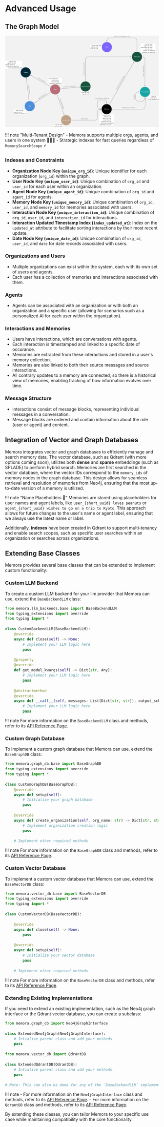 # **Advanced Usage**

## **The Graph Model**

![Graph Model](pictures/Memora_Graph_Model.png)

!!! note "Multi-Tenant Design"
    - Memora supports multiple orgs, agents, and users in one system 🏢👥🤖
    - Strategic indexes for fast queries regardless of `MemorySearchScope` ⚡


### **Indexes and Constraints**

- **Organization Node Key (`unique_org_id`)**: Unique identifier for each organization (`org_id`) within the graph.
- **User Node Key (`unique_user_id`)**: Unique combination of `org_id` and `user_id` for each user within an organization.
- **Agent Node Key (`unique_agent_id`)**: Unique combination of `org_id` and `agent_id` for agents.
- **Memory Node Key (`unique_memory_id`)**: Unique combination of `org_id`, `user_id`, and `memory_id` for memories associated with users.
- **Interaction Node Key (`unique_interaction_id`)**: Unique combination of `org_id`, `user_id`, and `interaction_id` for interactions.
- **Interaction Updated Timestamp Index (`index_updated_at`)**: Index on the `updated_at` attribute to facilitate sorting interactions by their most recent update.
- **Date Node Key (`unique_date_id`)**: Unique combination of `org_id`, `user_id`, and `date` for date records associated with users.



### **Organizations and Users**
- Multiple organizations can exist within the system, each with its own set of users and agents.
- Each user has a collection of memories and interactions associated with them.

### **Agents**
- Agents can be associated with an organization or with both an organization and a specific user (allowing for scenarios such as a personalized AI for each user within the organization).

### **Interactions and Memories**
- Users have interactions, which are conversations with agents.
- Each interaction is timestamped and linked to a specific date of occurance.
- Memories are extracted from these interactions and stored in a user's memory collection.
- Memories are also linked to both their source messages and source interactions.
- All contrary updates to a memory are connected, so there is a historical view of memories, enabling tracking of how information evolves over time.

### **Message Structure**
- Interactions consist of message blocks, representing individual messages in a conversation.
- Message blocks are ordered and contain information about the role (user or agent) and content.


## **Integration of Vector and Graph Databases**

Memora integrates vector and graph databases to efficiently manage and search memory data. The vector database, such as Qdrant (with more options coming soon), utilizes both **dense** and **sparse** embeddings (such as SPLADE) to perform hybrid search. Memories are first searched in the vector database, where the vector IDs correspond to the `memory_ids` of memory nodes in the graph database. This design allows for seamless retrieval and resolution of memories from Neo4j, ensuring that the most up-to-date version of a memory is utilized.

!!! note "Name Placeholders 📝"
    Memories are stored using placeholders for user names and agent labels, like `user_{short_uuid} loves peanuts` or `agent_{short_uuid} wishes to go on a trip to Kyoto`. This approach allows for future changes to the user's name or agent label, ensuring that we always use the latest name or label.

Additionally, **indexes** have been created in Qdrant to support multi-tenancy and enable search scopes, such as specific user searches within an organization or searches across organizations.


## **Extending Base Classes**

Memora provides several base classes that can be extended to implement custom functionality:

### **Custom LLM Backend**

To create a custom LLM backend for your llm provider that Memora can use, extend the `BaseBackendLLM` class:

```python
from memora.llm_backends.base import BaseBackendLLM
from typing_extensions import override
from typing import *

class CustomBackendLLM(BaseBackendLLM):
    @override
    async def close(self) -> None:
        # Implement your LLM logic here
        pass

    @property
    @override
    def get_model_kwargs(self) -> Dict[str, Any]:
        # Implement your LLM logic here
        pass

    @abstractmethod
    @override
    async def __call__(self, messages: List[Dict[str, str]], output_schema_model: Type[BaseModel] | None = None) -> Union[str, BaseModel]:
        # Implement your LLM logic here
        pass
```
!!! note
    For more information on the `BaseBackendLLM` class and methods, refer to its [API Reference Page](api/llm_backends/base.md).

### **Custom Graph Database**

To implement a custom graph database that Memora can use, extend the `BaseGraphDB` class:

```python
from memora.graph_db.base import BaseGraphDB
from typing_extensions import override
from typing import *

class CustomGraphDB(BaseGraphDB):
    @override
    async def setup(self):
        # Initialize your graph database
        pass

    @override
    async def create_organization(self, org_name: str) -> Dict[str, str]:
        # Implement organization creation logic
        pass

    # Implement other required methods
```

!!! note
    For more information on the `BaseGraphDB` class and methods, refer to its [API Reference Page](api/graph_db/base.md).

### **Custom Vector Database**

To implement a custom vector database that Memora can use, extend the `BaseVectorDB` class:

```python
from memora.vector_db.base import BaseVectorDB
from typing_extensions import override
from typing import *

class CustomVectorDB(BaseVectorDB):

    @override
    async def close(self) -> None:
        pass

    @override
    async def setup(self):
        # Initialize your vector database
        pass

    # Implement other required methods
```

!!! note
    For more information on the `BaseVectorDB` class and methods, refer to its [API Reference Page](api/vector_db/base.md).

### **Extending Existing Implementations**

If you need to extend an existing implementation, such as the Neo4j graph interface or the Qdrant vector database, you can create a subclass:

```python
from memora.graph_db import Neo4jGraphInterface

class ExtendedNeo4jGraph(Neo4jGraphInterface):
    # Intialize parent class and add your methods.
    pass

from memora.vector_db import QdrantDB

class ExtendedQdrantDB(QdrantDB):
    # Intialize parent class and add your methods.
    pass

# Note: This can also be done for any of the `BaseBackendLLM` implementations like GroqBackendLLM, TogetherBackendLLM, etc. So you can enable streaming, tools, etc.
```

!!! note
    - For more information on the `Neo4jGraphInterface` class and methods, refer to its [API Reference Page](api/graph_db/neo4j.md).
    - For more information on the `QdrantDB` class and methods, refer to its [API Reference Page](api/vector_db/qdrant.md).

By extending these classes, you can tailor Memora to your specific use case while maintaining compatibility with the core functionality.





